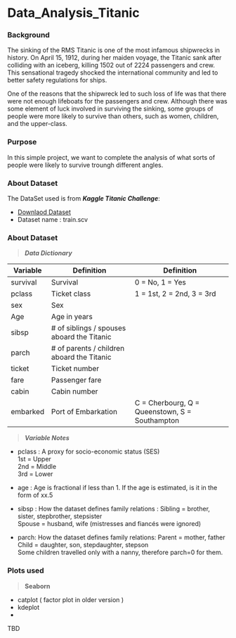 # Data_Analysis_Titanic

###  Background
The sinking of the RMS Titanic is one of the most infamous shipwrecks in history. On April 15, 1912, during her maiden voyage, the Titanic sank after colliding with an iceberg, killing 1502 out of 2224 passengers and crew. This sensational tragedy shocked the international community and led to better safety regulations for ships.

One of the reasons that the shipwreck led to such loss of life was that there were not enough lifeboats for the passengers and crew. Although there was some element of luck involved in surviving the sinking, some groups of people were more likely to survive than others, such as women, children, and the upper-class.

### Purpose

In this simple project,  we want to complete the analysis of what sorts of people were likely to survive troungh different angles.


### About Dataset

The DataSet used is from ***Kaggle Titanic Challenge***:
 - [Downlaod Dataset](https://www.kaggle.com/c/titanic/data)
 -  Dataset name : train.scv


### About Dataset

> ***Data Dictionary***

| **Variable** | **Definition** |**Definition** |
|--|--|--|
|survival  |Survival  | 0 = No, 1 = Yes |
| pclass |Ticket class  | 1 = 1st, 2 = 2nd, 3 = 3rd |
| sex|  Sex| |
| Age |  Age in years|  |
| sibsp | # of siblings / spouses aboard the Titanic |  |
| parch |  # of parents / children aboard the Titanic|  |
|ticket  | Ticket number |  |
|fare  |Passenger fare  |  |
| cabin | Cabin number |  |
| embarked | Port of Embarkation |C = Cherbourg, Q = Queenstown, S = Southampton  |

> ***Variable Notes***
- pclass : A proxy for socio-economic status (SES)  
1st = Upper  
2nd = Middle  
3rd = Lower

- age : Age is fractional if less than 1. If the age is estimated, is it in the form of xx.5

- sibsp : How the dataset defines family relations :
Sibling = brother, sister, stepbrother, stepsister  
Spouse = husband, wife (mistresses and fiancés were ignored)

 - parch: How the dataset defines family relations: 
Parent = mother, father  
Child = daughter, son, stepdaughter, stepson  
Some children travelled only with a nanny, therefore parch=0 for them.

### Plots used

> **Seaborn**
 - catplot ( factor plot in older version )
 - kdeplot
 - 


TBD



